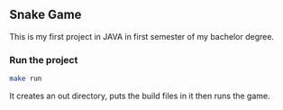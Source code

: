 ## Snake Game
This is my first project in JAVA in first semester of my bachelor degree.

### Run the project
```bash
make run
```

It creates an out directory, puts the build files in it then runs the game.